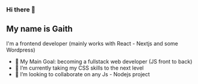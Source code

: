 ### Hi there 👋
## My name is Gaith
I'm a frontend developer (mainly works with React - Nextjs and some Wordpress)

- 🔭 My Main Goal: becoming a fullstack web developer (JS front to back) 
- 🌱 I’m currently taking my CSS skills to the next level
- 👯 I’m looking to collaborate on any Js - Nodejs project
